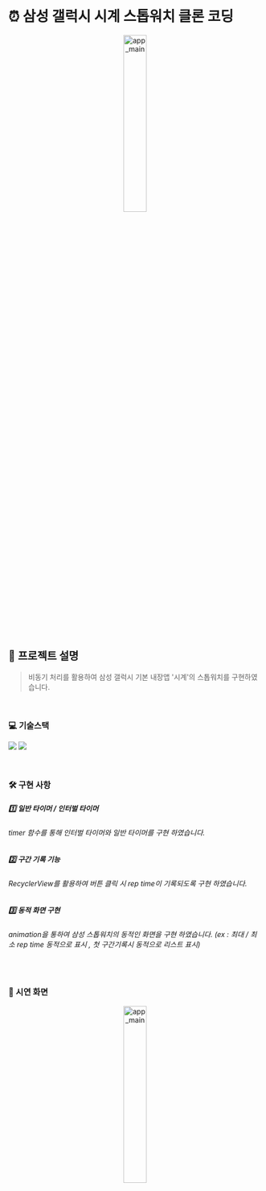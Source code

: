 # ⏰ 삼성 갤럭시 시계 스톱워치 클론 코딩
<div align="center">
 <img width="30%" alt="app_main" src="https://user-images.githubusercontent.com/65700842/197937284-57650aca-96ff-4b34-8f2e-384b70ed9e31.png">
</div>

<br>

## 🤔 프로젝트 설명

> 비동기 처리를 활용하여 삼성 갤럭시 기본 내장앱 '시계'의 스톱워치를 구현하였습니다.

<br>

### 💻 기술스택 
<p>
<img src="https://img.shields.io/badge/Anroid-3DDC84?style=for-the-badge&logo=Android&logoColor=white">
<img src="https://img.shields.io/badge/Kotlin-7F52FF?style=for-the-badge&logo=Kotlin&logoColor=white">
</p>

<br>

### 🛠 구현 사항
##### 1️⃣ 일반 타이머 / 인터벌 타이머
###### timer 함수를 통해 인터벌 타이머와 일반 타이머를 구현 하였습니다.


##### 2️⃣ 구간 기록 기능
###### RecyclerView를 활용하여 버튼 클릭 시 rep time이 기록되도록 구현 하였습니다.


##### 3️⃣ 동적 화면 구현
###### animation을 통하여 삼성 스톱워치의 동적인 화면을 구현 하였습니다. (ex : 최대 / 최소 rep time 동적으로 표시 , 첫 구간기록시 동적으로 리스트 표시)

<br>

### 🎥 시연 화면
<div align="center">
 <img width="30%" alt="app_main" src="https://user-images.githubusercontent.com/65700842/197937448-998a2cb4-a70b-4019-b114-661c0405d63c.gif">
</div>
